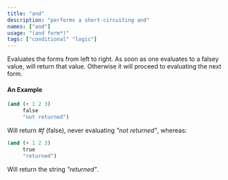 ```yaml
---
title: "and"
description: "performs a short-circuiting and"
names: ["and"]
usage: "(and form*)"
tags: ["conditional" "logic"]
---
```


Evaluates the forms from left to right. As soon as one evaluates to a falsey value, will return that value. Otherwise it will proceed to evaluating the next form.

#### An Example

```scheme
(and (+ 1 2 3)
     false
     "not returned")
```

Will return _#f_ (false), never evaluating _"not returned"_, whereas:

```scheme
(and (+ 1 2 3)
     true
     "returned")
```

Will return the string _"returned"_.
